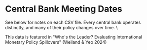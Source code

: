 # Central Bank Meeting Dates
See below for notes on each CSV file. Every central bank operates distinctly, and many of their policy changes over time. \\

This data is featured in "Who's the Leader? Evaluating International Monetary Policy Spillovers" (Weiland & Yeo 2024)
